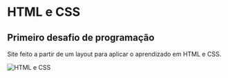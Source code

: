 # HTML e CSS
## Primeiro desafio de programação

Site feito a partir de um layout para aplicar o aprendizado em HTML e CSS.


![HTML e CSS](https://github.com/SamyraSouza/Introdu-o-CSS/assets/167902992/6744b584-15fa-439b-88fc-0cc2ab2edf2a)

